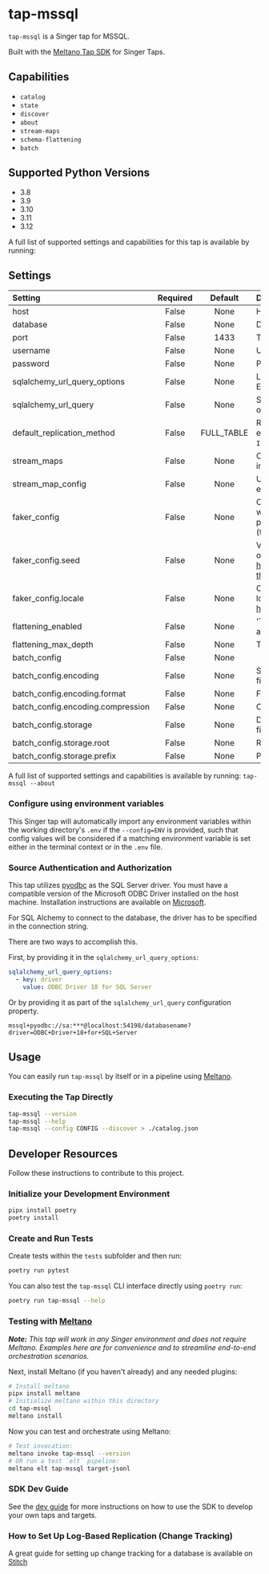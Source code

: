 # tap-mssql

`tap-mssql` is a Singer tap for MSSQL.

Built with the [Meltano Tap SDK](https://sdk.meltano.com) for Singer Taps.

## Capabilities

* `catalog`
* `state`
* `discover`
* `about`
* `stream-maps`
* `schema-flattening`
* `batch`

## Supported Python Versions

* 3.8
* 3.9
* 3.10
* 3.11
* 3.12

A full list of supported settings and capabilities for this
tap is available by running:

## Settings

| Setting | Required | Default | Description |
|:--------|:--------:|:-------:|:------------|
| host | False    | None    | Host for SQL Server Instance. |
| database | False    | None    | Database to connect to. |
| port | False    |    1433 | The port of the SQL Server Instance. |
| username | False    | None    | Username used to authenticate. |
| password | False    | None    | Password used to authenticate. |
| sqlalchemy_url_query_options | False    | None    | List of SQLAlchemy URL Query options to provide. Example: driver, TrustServerCertificate, etc. |
| sqlalchemy_url_query | False    | None    | SQLAlchemy URL. Setting this will take precedence over other connection settings. |
| default_replication_method | False    | FULL_TABLE | Replication method to use if there is not a catalog entry to override this choice. One of `FULL_TABLE`, `INCREMENTAL`, or `LOG_BASED`. |
| stream_maps | False    | None    | Config object for stream maps capability. For more information check out [Stream Maps](https://sdk.meltano.com/en/latest/stream_maps.html). |
| stream_map_config | False    | None    | User-defined config values to be used within map expressions. |
| faker_config | False    | None    | Config for the [`Faker`](https://faker.readthedocs.io/en/master/) instance variable `fake` used within map expressions. Only applicable if the plugin specifies `faker` as an addtional dependency (through the `singer-sdk` `faker` extra or directly). |
| faker_config.seed | False    | None    | Value to seed the Faker generator for deterministic output: https://faker.readthedocs.io/en/master/#seeding-the-generator |
| faker_config.locale | False    | None    | One or more LCID locale strings to produce localized output for: https://faker.readthedocs.io/en/master/#localization |
| flattening_enabled | False    | None    | 'True' to enable schema flattening and automatically expand nested properties. |
| flattening_max_depth | False    | None    | The max depth to flatten schemas. |
| batch_config | False    | None    |             |
| batch_config.encoding | False    | None    | Specifies the format and compression of the batch files. |
| batch_config.encoding.format | False    | None    | Format to use for batch files. |
| batch_config.encoding.compression | False    | None    | Compression format to use for batch files. |
| batch_config.storage | False    | None    | Defines the storage layer to use when writing batch files |
| batch_config.storage.root | False    | None    | Root path to use when writing batch files. |
| batch_config.storage.prefix | False    | None    | Prefix to use when writing batch files. |

A full list of supported settings and capabilities is available by running: `tap-mssql --about`

### Configure using environment variables

This Singer tap will automatically import any environment variables within the working directory's
`.env` if the `--config=ENV` is provided, such that config values will be considered if a matching
environment variable is set either in the terminal context or in the `.env` file.

### Source Authentication and Authorization

This tap utilizes [pyodbc](https://pypi.org/project/pyodbc/) as the SQL Server driver. You must have a compatible
version of the Microsoft ODBC Driver installed on the host machine. Installation instructions are available
on [Microsoft](https://learn.microsoft.com/en-us/sql/connect/odbc/microsoft-odbc-driver-for-sql-server?view=sql-server-ver16).

For SQL Alchemy to connect to the database, the driver has to be specified in the connection string.

There are two ways to accomplish this.

First, by providing it in the `sqlalchemy_url_query_options`:

```yaml
sqlalchemy_url_query_options:
  - key: driver
    value: ODBC Driver 18 for SQL Server
```

Or by providing it as part of the `sqlalchemy_url_query` configuration property.
 
```text
mssql+pyodbc://sa:***@localhost:54198/databasename?driver=ODBC+Driver+18+for+SQL+Server
```


## Usage

You can easily run `tap-mssql` by itself or in a pipeline using [Meltano](https://meltano.com/).

### Executing the Tap Directly

```bash
tap-mssql --version
tap-mssql --help
tap-mssql --config CONFIG --discover > ./catalog.json
```

## Developer Resources

Follow these instructions to contribute to this project.

### Initialize your Development Environment

```bash
pipx install poetry
poetry install
```

### Create and Run Tests

Create tests within the `tests` subfolder and
  then run:

```bash
poetry run pytest
```

You can also test the `tap-mssql` CLI interface directly using `poetry run`:

```bash
poetry run tap-mssql --help
```

### Testing with [Meltano](https://www.meltano.com)

_**Note:** This tap will work in any Singer environment and does not require Meltano.
Examples here are for convenience and to streamline end-to-end orchestration scenarios._

<!--
Developer TODO:
Your project comes with a custom `meltano.yml` project file already created. Open the `meltano.yml` and follow any "TODO" items listed in
the file.
-->

Next, install Meltano (if you haven't already) and any needed plugins:

```bash
# Install meltano
pipx install meltano
# Initialize meltano within this directory
cd tap-mssql
meltano install
```

Now you can test and orchestrate using Meltano:

```bash
# Test invocation:
meltano invoke tap-mssql --version
# OR run a test `elt` pipeline:
meltano elt tap-mssql target-jsonl
```

### SDK Dev Guide

See the [dev guide](https://sdk.meltano.com/en/latest/dev_guide.html) for more instructions on how to use the SDK to
develop your own taps and targets.

### How to Set Up Log-Based Replication (Change Tracking)

A great guide for setting up change tracking for a database is available on [Stitch](https://www.stitchdata.com/docs/integrations/databases/microsoft-sql-server/v1#extract-data)
